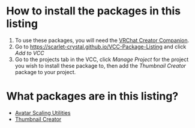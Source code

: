 # How to install the packages in this listing

1. To use these packages, you will need the [VRChat Creator Companion](https://vcc.docs.vrchat.com).
2. Go to https://scarlet-crystal.github.io/VCC-Package-Listing and click *Add to VCC*
3. Go to the projects tab in the VCC, click *Manage Project* for the project you wish to install these package to, then add the *Thumbnail Creator* package to your project.

# What packages are in this listing?

 - [Avatar Scaling Utilities](https://github.com/Scarlet-Crystal/Avatar-Scaling-Utilities)
 - [Thumbnail Creator](https://github.com/Scarlet-Crystal/Thumbnail-Creator)